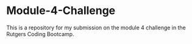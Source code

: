 # Module-4-Challenge
This is a repository for my submission on the module 4 challenge in the Rutgers Coding Bootcamp.
